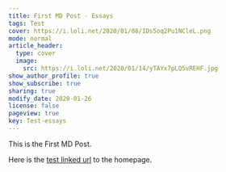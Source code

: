 ```yaml
---
title: First MD Post - Essays
tags: Test
cover: https://i.loli.net/2020/01/08/IDs5oq2Pu1NCleL.png
mode: normal
article_header:
  type: cover
  image:
    src: https://i.loli.net/2020/01/14/yTAYx7pLQ5vREHF.jpg
show_author_profile: true
show_subscribe: true
sharing: true
modify_date: 2020-01-26
license: false
pageview: true
key: Test-essays
---
```


This is the First MD Post.
<!--more-->

Here is the [test linked url](https://zmei.moe) to the homepage.